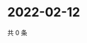 # 2022-02-12

共 0 条

<!-- BEGIN WEIBO -->
<!-- 最后更新时间 Sat Feb 12 2022 16:16:43 GMT+0800 (China Standard Time) -->

<!-- END WEIBO -->
